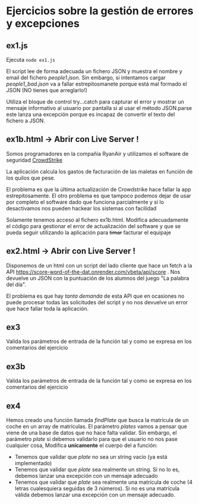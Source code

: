 # Ejercicios sobre la gestión de errores y excepciones

## ex1.js

Ejecuta `node ex1.js`

El script lee de forma adecuada un fichero JSON y muestra el nombre y email del fichero _people1.json_. Sin embargo, si intentamos cargar _people1_bad.json_ va a fallar estrepitosmanete porque está mal formado el JSON (NO tienes que arreglarlo!)

Utiliza el bloque de control try...catch para capturar el error y mostrar un mensaje informativo al usuario por pantalla si al usar el método JSON.parse este lanza una excepción porque es incapaz de convertir el texto del fichero a JSON.

## ex1b.html -> Abrir con Live Server !

Somos programadores en la compañia RyanAir y utilizamos el software de seguridad [CrowdStrike](https://www.elespanol.com/omicrono/software/20240724/crowdstrike-explica-origen-apagon-informatico-mundial-afecto-millones-equipos-windows/872912725_0.html)

La aplicación calcula los gastos de facturación de las maletas en función de los quilos que pese.

El problema es que la última actualización de Crowdstrike hace fallar la app estrepitosamente. El otro problema es que tampoco podemos dejar de usar por completo el software dado que funciona parcialmente y si lo desactivamos nos pueden hackear los sistemas con facilidad

Solamente tenemos acceso al fichero ex1b.html. Modifica adecuadamente el código para gestionar el error de actualización del software y que se pueda seguir utilizando la aplicación para ~~timar~~ facturar el equipaje


## ex2.html -> Abrir con Live Server !

Disponemos de un html con un script del lado cliente que hace un fetch a la API https://score-word-of-the-dat.onrender.com/vbeta/api/score . Nos devuelve un JSON con la puntuación de los alumnos del juego "La palabra del día".

El problema es que hay _tanta demanda_ de esta API que en ocasiones no puede procesar todas las solicitudes del script y no nos devuelve un error que hace fallar toda la aplicación.


## ex3

Valida los parámetros de entrada de la función tal y como se expresa en los comentarios del ejercicio

## ex3b

Valida los parámetros de entrada de la función tal y como se expresa en los comentarios del ejercicio

## ex4

Hemos creado una función llamada _findPlate_ que busca la matrícula de un coche en un array de matrículas.
El parámetro _plates_ vamos a pensar que viene de una base de datos que no hace falta validar.
Sin embargo, el parámetro _plate_ si debemos validarlo para que el usuario no nos pase cualquier cosa,
Modifica **unicamente** el cuerpo del a función:

- Tenemos que validar que _plate_ no sea un string vacío (ya está implementado)
- Tenemos que validar que _plate_ sea realmente un string. Si no lo es, debemos lanzar una excepción con un mensaje adecuado
- Tenemos que validar que _plate_ sea realmente una matrícula de coche (4 letras cualesquiera seguidas de 3 números). Si no es una matrícula válida debemos lanzar una excepción con un mensaje adecuado.